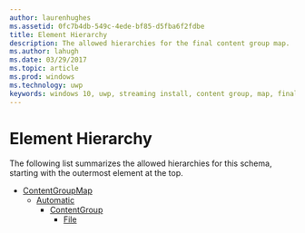 ```yaml
---
author: laurenhughes
ms.assetid: 0fc7b4db-549c-4ede-bf85-d5fba6f2fdbe
title: Element Hierarchy
description: The allowed hierarchies for the final content group map.
ms.author: lahugh
ms.date: 03/29/2017
ms.topic: article
ms.prod: windows
ms.technology: uwp
keywords: windows 10, uwp, streaming install, content group, map, final content group, automatic content group
---
```



# Element Hierarchy


The following list summarizes the allowed hierarchies for this schema, starting with the outermost element at the top.

-   [ContentGroupMap](element-final-contentgroupmap.md)
    -   [Automatic](element-final-automatic.md)
        -   [ContentGroup](element-final-automatic-contentgroup.md)
            -   [File](element-final-automatic-file.md)